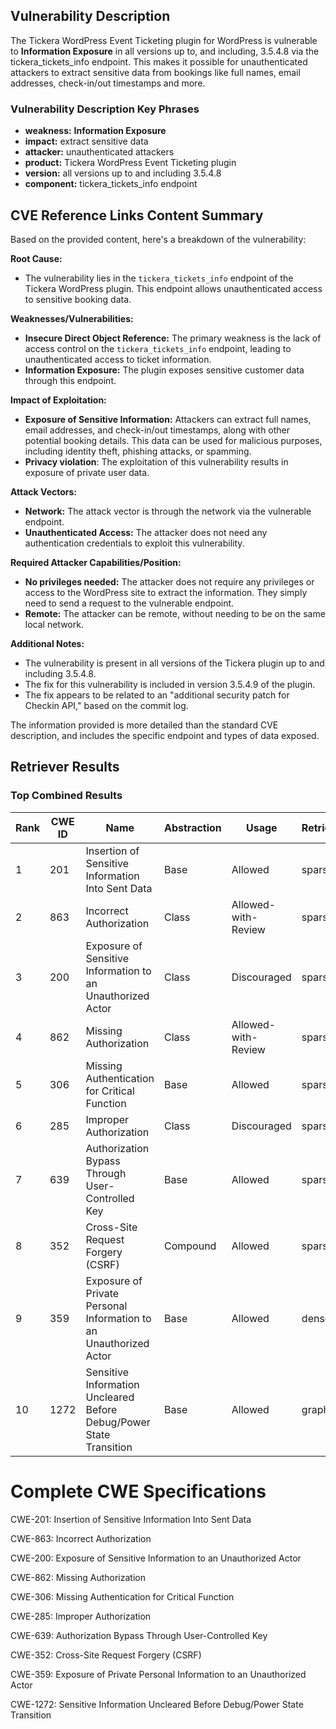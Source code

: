 ## Vulnerability Description
The Tickera WordPress Event Ticketing plugin for WordPress is vulnerable to **Information Exposure** in all versions up to, and including, 3.5.4.8 via the tickera_tickets_info endpoint. This makes it possible for unauthenticated attackers to extract sensitive data from bookings like full names, email addresses, check-in/out timestamps and more.

### Vulnerability Description Key Phrases
- **weakness:** **Information Exposure**
- **impact:** extract sensitive data
- **attacker:** unauthenticated attackers
- **product:** Tickera WordPress Event Ticketing plugin
- **version:** all versions up to and including 3.5.4.8
- **component:** tickera_tickets_info endpoint

## CVE Reference Links Content Summary
Based on the provided content, here's a breakdown of the vulnerability:

**Root Cause:**

*   The vulnerability lies in the `tickera_tickets_info` endpoint of the Tickera WordPress plugin. This endpoint allows unauthenticated access to sensitive booking data.

**Weaknesses/Vulnerabilities:**

*   **Insecure Direct Object Reference:** The primary weakness is the lack of access control on the `tickera_tickets_info` endpoint, leading to unauthenticated access to ticket information.
*   **Information Exposure:** The plugin exposes sensitive customer data through this endpoint.

**Impact of Exploitation:**

*   **Exposure of Sensitive Information:** Attackers can extract full names, email addresses, and check-in/out timestamps, along with other potential booking details. This data can be used for malicious purposes, including identity theft, phishing attacks, or spamming.
*  **Privacy violation**: The exploitation of this vulnerability results in exposure of private user data.

**Attack Vectors:**

*   **Network:** The attack vector is through the network via the vulnerable endpoint.
*   **Unauthenticated Access:** The attacker does not need any authentication credentials to exploit this vulnerability.

**Required Attacker Capabilities/Position:**

*   **No privileges needed:**  The attacker does not require any privileges or access to the WordPress site to extract the information. They simply need to send a request to the vulnerable endpoint.
*   **Remote:**  The attacker can be remote, without needing to be on the same local network.

**Additional Notes:**

* The vulnerability is present in all versions of the Tickera plugin up to and including 3.5.4.8.
* The fix for this vulnerability is included in version 3.5.4.9 of the plugin.
* The fix appears to be related to an "additional security patch for Checkin API," based on the commit log.

The information provided is more detailed than the standard CVE description, and includes the specific endpoint and types of data exposed.

## Retriever Results

### Top Combined Results

| Rank | CWE ID | Name | Abstraction | Usage  | Retrievers | Individual Scores |
|------|--------|------|-------------|-------|------------|-------------------|
| 1 | 201 | Insertion of Sensitive Information Into Sent Data | Base | Allowed | sparse | 0.300 |
| 2 | 863 | Incorrect Authorization | Class | Allowed-with-Review | sparse | 0.297 |
| 3 | 200 | Exposure of Sensitive Information to an Unauthorized Actor | Class | Discouraged | sparse | 0.292 |
| 4 | 862 | Missing Authorization | Class | Allowed-with-Review | sparse | 0.289 |
| 5 | 306 | Missing Authentication for Critical Function | Base | Allowed | sparse | 0.282 |
| 6 | 285 | Improper Authorization | Class | Discouraged | sparse | 0.280 |
| 7 | 639 | Authorization Bypass Through User-Controlled Key | Base | Allowed | sparse | 0.278 |
| 8 | 352 | Cross-Site Request Forgery (CSRF) | Compound | Allowed | sparse | 0.274 |
| 9 | 359 | Exposure of Private Personal Information to an Unauthorized Actor | Base | Allowed | dense | 0.511 |
| 10 | 1272 | Sensitive Information Uncleared Before Debug/Power State Transition | Base | Allowed | graph | 0.002 |



# Complete CWE Specifications

CWE-201: Insertion of Sensitive Information Into Sent Data

CWE-863: Incorrect Authorization

CWE-200: Exposure of Sensitive Information to an Unauthorized Actor

CWE-862: Missing Authorization

CWE-306: Missing Authentication for Critical Function

CWE-285: Improper Authorization

CWE-639: Authorization Bypass Through User-Controlled Key

CWE-352: Cross-Site Request Forgery (CSRF)

CWE-359: Exposure of Private Personal Information to an Unauthorized Actor

CWE-1272: Sensitive Information Uncleared Before Debug/Power State Transition